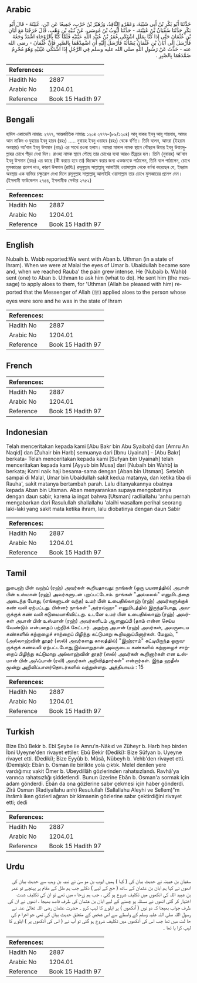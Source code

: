 ## Arabic


<div dir="rtl" lang="ar" style={{fontSize:'larger',backgroundColor:'#f8f9fa',padding:20}}>
حَدَّثَنَا أَبُو بَكْرِ بْنُ أَبِي شَيْبَةَ، وَعَمْرٌو النَّاقِدُ، وَزُهَيْرُ بْنُ حَرْبٍ، جَمِيعًا عَنِ ابْنِ، عُيَيْنَةَ - قَالَ أَبُو بَكْرٍ حَدَّثَنَا سُفْيَانُ بْنُ عُيَيْنَةَ، - حَدَّثَنَا أَيُّوبُ بْنُ مُوسَى، عَنْ نُبَيْهِ بْنِ وَهْبٍ، قَالَ خَرَجْنَا مَعَ أَبَانِ بْنِ عُثْمَانَ حَتَّى إِذَا كُنَّا بِمَلَلٍ اشْتَكَى عُمَرُ بْنُ عُبَيْدِ اللَّهِ عَيْنَيْهِ فَلَمَّا كُنَّا بِالرَّوْحَاءِ اشْتَدَّ وَجَعُهُ فَأَرْسَلَ إِلَى أَبَانَ بْنِ عُثْمَانَ يَسْأَلُهُ فَأَرْسَلَ إِلَيْهِ أَنِ اضْمِدْهُمَا بِالصَّبِرِ فَإِنَّ عُثْمَانَ - رضى الله عنه - حَدَّثَ عَنْ رَسُولِ اللَّهِ صلى الله عليه وسلم فِي الرَّجُلِ إِذَا اشْتَكَى عَيْنَيْهِ وَهُوَ مُحْرِمٌ ضَمَّدَهُمَا بِالصَّبِرِ ‏.‏
</div>
<div style={{backgroundColor:'#f8f9fa',padding:20, marginBottom: 10}}><table> <thead> <tr> <th>References:</th> <th></th> </tr> </thead> <tbody><tr><td>Hadith No</td><td>2887</td></tr><tr><td>Arabic No</td><td>1204.01</td></tr><tr><td>Reference</td><td>Book 15 Hadith 97</td></tr></tbody></table></div>

## Bengali


<div dir="ltr" lang="bn" style={{fontSize:'larger',backgroundColor:'#f8f9fa',padding:20}}>
হাদিস একাডেমি নাম্বারঃ ২৭৭৭, আন্তর্জাতিক নাম্বারঃ ১২০৪ ২৭৭৭-(৮৯/১২০৪) আবূ বাকর ইবনু আবূ শায়বাহ, আমর আন নাকিদ ও যুহায়র ইবনু হারব (রহঃ) ..... নুবায়হ ইবনু ওয়াহব (রহঃ) থেকে বর্ণিত। তিনি বলেন, আমরা (ইহরাম অবস্থায়) আ'বান ইবনু উসমান (রহঃ) এর সাথে রওনা হলাম। আমরা মালাল নামক স্থানে পৌছলে উমার ইবনু উবায়দুল্লাহর চোখে পীড়া দেখা দিল। রাওহা নামক স্থানে পৌছে তার চোখের ব্যথা আরও তীব্রতর হল। তিনি (নুবায়হ) আ'বান ইবনু উসমান (রহঃ) এর কাছে (কী করতে হবে তা) জিজ্ঞেস করার জন্য একজনকে পাঠালেন, তিনি বলে পাঠালেন, চোখে মুসব্বারের প্রলেপ দাও, কারণ উসমান (রাযিঃ) রসূলুল্লাহ সাল্লাল্লাহু আলাইহি ওয়াসাল্লাম থেকে বর্ণনা করেছেন যে, ইহরাম অবস্থায় এক ব্যক্তির চক্ষুরোগ দেখা দিলে রসূলুল্লাহ সাল্লাল্লাহু আলাইহি ওয়াসাল্লাম তার চোখে মুসব্বারের প্রলেপ দেন। (ইসলামী ফাউন্ডেশন ২৭৫৪, ইসলামীক সেন্টার ২৭৫২)
</div>
<div style={{backgroundColor:'#f8f9fa',padding:20, marginBottom: 10}}><table> <thead> <tr> <th>References:</th> <th></th> </tr> </thead> <tbody><tr><td>Hadith No</td><td>2887</td></tr><tr><td>Arabic No</td><td>1204.01</td></tr><tr><td>Reference</td><td>Book 15 Hadith 97</td></tr></tbody></table></div>

## English


<div dir="ltr" lang="en" style={{fontSize:'larger',backgroundColor:'#f8f9fa',padding:20}}>
Nubaih b. Wabb reported:We went with Aban b. Uthman (in a state of lhram). When we were at Malal the eyes of Umar b. Ubaidullah became sore and, when we reached Rauba' the pain grew intense. He (Nubaib b. Wahb) sent (one) to Aban b. Uthman to ask him (what to do). He sent him (the message) to apply aloes to them, for 'Uthman (Allah be pleased with him) reported that the Messenger of Allah (ﷺ) applied aloes to the person whose eyes were sore and he was in the state of Ihram
</div>
<div style={{backgroundColor:'#f8f9fa',padding:20, marginBottom: 10}}><table> <thead> <tr> <th>References:</th> <th></th> </tr> </thead> <tbody><tr><td>Hadith No</td><td>2887</td></tr><tr><td>Arabic No</td><td>1204.01</td></tr><tr><td>Reference</td><td>Book 15 Hadith 97</td></tr></tbody></table></div>

## French


<div dir="ltr" lang="fr" style={{fontSize:'larger',backgroundColor:'#f8f9fa',padding:20}}>

</div>
<div style={{backgroundColor:'#f8f9fa',padding:20, marginBottom: 10}}><table> <thead> <tr> <th>References:</th> <th></th> </tr> </thead> <tbody><tr><td>Hadith No</td><td>2887</td></tr><tr><td>Arabic No</td><td>1204.01</td></tr><tr><td>Reference</td><td>Book 15 Hadith 97</td></tr></tbody></table></div>

## Indonesian


<div dir="ltr" lang="id" style={{fontSize:'larger',backgroundColor:'#f8f9fa',padding:20}}>
Telah menceritakan kepada kami [Abu Bakr bin Abu Syaibah] dan [Amru An Naqid] dan [Zuhair bin Harb] semuanya dari [Ibnu Uyainah] - [Abu Bakr] berkata- Telah menceritakan kepada kami [Sufyan bin Uyainah] telah menceritakan kepada kami [Ayyub bin Musa] dari [Nubaih bin Wahb] ia berkata; Kami naik haji besama-sama dengan [Aban bin Utsman]. Setelah sampai di Malal, Umar bin Ubaidullah sakit kedua matanya, dan ketika tiba di Rauha', sakit matanya bertambah parah. Lalu ditanyakannya obatnya kepada Aban bin Utsman. Aban menyarankan supaya mengobatinya dengan daun sabir, karena ia ingat bahwa [Utsman] radliallahu 'anhu pernah mengabarkan dari Rasulullah shallallahu 'alaihi wasallam perihal seorang laki-laki yang sakit mata ketika ihram, lalu diobatinya dengan daun Sabir
</div>
<div style={{backgroundColor:'#f8f9fa',padding:20, marginBottom: 10}}><table> <thead> <tr> <th>References:</th> <th></th> </tr> </thead> <tbody><tr><td>Hadith No</td><td>2887</td></tr><tr><td>Arabic No</td><td>1204.01</td></tr><tr><td>Reference</td><td>Book 15 Hadith 97</td></tr></tbody></table></div>

## Tamil


<div dir="ltr" lang="ta" style={{fontSize:'larger',backgroundColor:'#f8f9fa',padding:20}}>
நுபைஹ் பின் வஹ்ப் (ரஹ்) அவர்கள் கூறியதாவது: நாங்கள் (ஒரு பயணத்தில்) அபான் பின் உஸ்மான் (ரஹ்) அவர்களுடன் புறப்பட்டோம். நாங்கள் "அல்மலல்" எனுமிடத்தை அடைந்த போது, (எங்களுடன் வந்த) உமர் பின் உபைதில்லாஹ் (ரஹ்) அவர்களுக்குக் கண் வலி ஏற்பட்டது. பின்னர் நாங்கள் "அர்ரவ்ஹா" எனுமிடத்தில் இருந்தபோது, அவருக்குக் கண் வலி கடுமையாகிவிட்டது. உடனே உமர் பின் உபைதில்லாஹ் (ரஹ்) அவர்கள் அபான் பின் உஸ்மான் (ரஹ்) அவர்களிடம் ஆளனுப்பி (தாம் என்ன செய்ய வேண்டும் என்பதைப் பற்றி)க் கேட்டார். அதற்கு அபான் (ரஹ்) அவர்கள், அவருடைய கண்களில் கற்றாழைச் சாற்றைப் பிழிந்து கட்டுமாறு கூறியனுப்பினார்கள். மேலும், "(அல்லாஹ்வின் தூதர் (ஸல்) அவர்களது காலத்தில்) "இஹ்ராம்" கட்டியிருந்த ஒருவருக்குக் கண்வலி ஏற்பட்டபோது,இவ்வாறுதான் அவருடைய கண்களில் கற்றாழைச் சாற்றைப் பிழிந்து கட்டுமாறு அல்லாஹ்வின் தூதர் (ஸல்) அவர்கள் கூறினார்கள் என உஸ்மான் பின் அஃப்பான் (ரலி) அவர்கள் அறிவித்தார்கள்" என்றார்கள். இந்த ஹதீஸ் மூன்று அறிவிப்பாளர்தொடர்களில் வந்துள்ளது. அத்தியாயம் : 15
</div>
<div style={{backgroundColor:'#f8f9fa',padding:20, marginBottom: 10}}><table> <thead> <tr> <th>References:</th> <th></th> </tr> </thead> <tbody><tr><td>Hadith No</td><td>2887</td></tr><tr><td>Arabic No</td><td>1204.01</td></tr><tr><td>Reference</td><td>Book 15 Hadith 97</td></tr></tbody></table></div>

## Turkish


<div dir="ltr" lang="tr" style={{fontSize:'larger',backgroundColor:'#f8f9fa',padding:20}}>
Bize Ebû Bekir b. Ebî Şeybe ile Amru'n-Nâkıd ve Züheyr b. Harb hep birden İbni Uyeyne'den rivayet ettiler. Ebû Bekir (Dediki): Bize Süfyan b. Uyeyne rivayet etti. (Dediki); Bize Eyyûb b. Mûsâ, Nübeyh b. Vehb'den rivayet etti. (Demişki): Ebân b. Osman ile birlikte yola çıktık. Melel denilen yere vardığımız vakit Ömer b. Ubeydillâh gözlerinden rahatsızlandı. Ravhâ'ya varınca rahatsızlığı şiddetlendi. Bunun üzerine Ebân b. Osman'a sormak için adam gönderdi. Ebân da ona gözlerine sabır çekmesi için haber gönderdi. Zîrâ Osman (Radiyallahu anh) Resulullah (Sallallahu Aleyhi ve Sellem)"m ihrâmlı iken gözleri ağıran bir kimsenin gözlerine sabır çektirdiğini rivayet etti; dedi
</div>
<div style={{backgroundColor:'#f8f9fa',padding:20, marginBottom: 10}}><table> <thead> <tr> <th>References:</th> <th></th> </tr> </thead> <tbody><tr><td>Hadith No</td><td>2887</td></tr><tr><td>Arabic No</td><td>1204.01</td></tr><tr><td>Reference</td><td>Book 15 Hadith 97</td></tr></tbody></table></div>

## Urdu


<div dir="rtl" lang="ur" style={{fontSize:'larger',backgroundColor:'#f8f9fa',padding:20}}>
سفیان بن عیینہ نے حدیث بیان کی ( کہا ) ہمیں ایوب بن مو سیٰ نے نبیہ بن وہب سے حدیث بیان کی انھوں نے کہا ہم ابان بن عثمان کے ساتھ ( حج کے لیے ) نکلے جب ہم ملل کے مقام پر پہنچے تو عمر بن عبید اللہ کی انکھوں میں تکلیف شروع ہو گئی ، جب ہم رَرحا ء میں تھے تو ان کی تکلیف شدت اختیار کر گئی انھوں نے مسئلہ پو چھنے کے لیے ابان بن عثمان کی طرف قاصد بھیجا ، انھوں نے ان کی طرف جواب بھیجا کہ دو نوں ( آنکھوں ) پر ایلوے کا لیپ کرو ۔ حضرت عثمان رضی اللہ تعالیٰ عنہ نے رسول اللہ صلی اللہ علیہ وسلم کے واسطے سے اس شخص کے متعلق حدیث بیان کی تھی جو احرا م کی حا لت میں تھا جب اس کی آنکھوں میں تکلیف شروع ہو گئی تو آپ نے ( اس کی آنکھوں پر ) ایلوے کا لیپ کرا یا تھا ۔
</div>
<div style={{backgroundColor:'#f8f9fa',padding:20, marginBottom: 10}}><table> <thead> <tr> <th>References:</th> <th></th> </tr> </thead> <tbody><tr><td>Hadith No</td><td>2887</td></tr><tr><td>Arabic No</td><td>1204.01</td></tr><tr><td>Reference</td><td>Book 15 Hadith 97</td></tr></tbody></table></div>